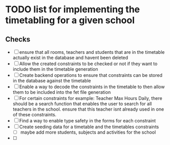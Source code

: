 # TODO list for implementing the timetabling for a given school

## Checks

- [ ] ensure that all rooms, teachers and students that are in the timetable actually exist in the database and havent been deleted
- [ ] Allow the created constraints to be checked or not if they want to include them in the timetable generation
- [ ] Create backend operations to ensure that constraints can be stored in the database against the timetable
- [ ] Enable a way to decode the constraints in the timetable to then allow them to be included into the fet file generation
- [ ] For certain constraints for example: Teacher Max Hours Daily, there should be a search function that enables the user to search for all teachers in the school. ensure that this teacher isnt already used in one of these constraints.
- [ ] Find a way to enable type safety in the forms for each constraint
- [ ] Create seeding data for a timetable and the timetables constraints
  - [ ] maybe add more students, subjects and activities for the school
- [ ]
